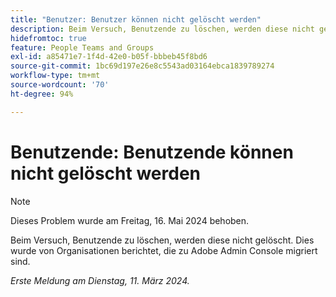 ```yaml
---
title: "Benutzer: Benutzer können nicht gelöscht werden"
description: Beim Versuch, Benutzende zu löschen, werden diese nicht gelöscht. Dies wurde von Organisationen berichtet, die zu Adobe Admin Console migriert sind.
hidefromtoc: true
feature: People Teams and Groups
exl-id: a85471e7-1f4d-42e0-b05f-bbbeb45f8bd6
source-git-commit: 1bc69d197e26e8c5543ad03164ebca1839789274
workflow-type: tm+mt
source-wordcount: '70'
ht-degree: 94%

---
```


# Benutzende: Benutzende können nicht gelöscht werden

>[!NOTE]
>
>Dieses Problem wurde am Freitag, 16. Mai 2024 behoben.

Beim Versuch, Benutzende zu löschen, werden diese nicht gelöscht. Dies wurde von Organisationen berichtet, die zu Adobe Admin Console migriert sind.

_Erste Meldung am Dienstag, 11. März 2024._

